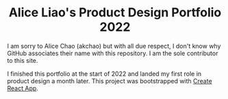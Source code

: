 <h1 align="center">
Alice Liao's Product Design Portfolio 2022
</h1>
I am sorry to Alice Chao (akchao) but with all due respect, I don't know why GitHub associates their name with this repository. I am the sole contributor to this site.

I finished this portfolio at the start of 2022 and landed my first role in product design a month later.
This project was bootstrapped with [Create React App](https://github.com/facebook/create-react-app).